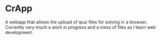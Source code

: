 # CrApp
  A webapp that allows the upload of ipuz files for solving in a browser. Currently very much a work in progress and a mess of files as I learn web development.